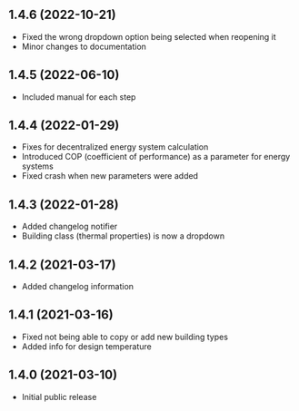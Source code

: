 ## 1.4.6 (2022-10-21)
* Fixed the wrong dropdown option being selected when reopening it
* Minor changes to documentation

## 1.4.5 (2022-06-10)
* Included manual for each step

## 1.4.4 (2022-01-29)

* Fixes for decentralized energy system calculation
* Introduced COP (coefficient of performance) as a parameter for energy systems
* Fixed crash when new parameters were added

## 1.4.3 (2022-01-28)

* Added changelog notifier
* Building class (thermal properties) is now a dropdown

## 1.4.2 (2021-03-17)

* Added changelog information

## 1.4.1 (2021-03-16)

* Fixed not being able to copy or add new building types
* Added info for design temperature

## 1.4.0 (2021-03-10)

* Initial public release
